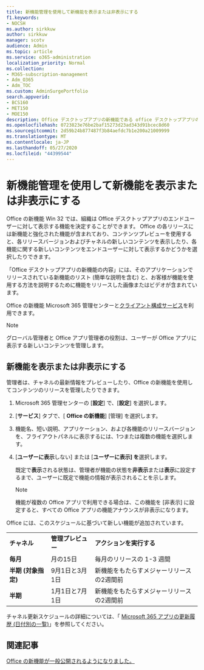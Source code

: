 ```yaml
---
title: 新機能管理を使用して新機能を表示または非表示にする
f1.keywords:
- NOCSH
ms.author: sirkkuw
author: sirkkuw
manager: scotv
audience: Admin
ms.topic: article
ms.service: o365-administration
localization_priority: Normal
ms.collection:
- M365-subscription-management
- Adm_O365
- Adm_TOC
ms.custom: AdminSurgePortfolio
search.appverid:
- BCS160
- MET150
- MOE150
description: Office デスクトップアプリの新機能である office デスクトップアプリのエンドユーザーに対して、どの機能とその新しいコンテンツを表示するか、または非表示にするかを決定します。
ms.openlocfilehash: 0723823e76be2baf15273d23ad343d91bcec8d60
ms.sourcegitcommit: 2d59b24b877487f3b84aefdc7b1e200a21009999
ms.translationtype: MT
ms.contentlocale: ja-JP
ms.lasthandoff: 05/27/2020
ms.locfileid: "44399544"
---
```

# <a name="show-or-hide-new-features-using-whats-new-management"></a>新機能管理を使用して新機能を表示または非表示にする

Office の新機能 Win 32 では、組織は Office デスクトップアプリのエンドユーザーに対して表示する機能を決定することができます。 Office の各リリースには新機能と強化された機能が含まれており、コンテンツプレビューを使用すると、各リリースバージョンおよびチャネルの新しいコンテンツを表示したり、各機能に関する新しいコンテンツをエンドユーザーに対して表示するかどうかを選択したりできます。 

「Office デスクトップアプリの新機能の内容」には、そのアプリケーションでリリースされている新機能のリスト (簡単な説明を含む) と、お客様が機能を使用する方法を説明するために機能をリリースした画像またはビデオが含まれています。 

Office の新機能 Microsoft 365 管理センターと[クライアント構成サービス](https://config.office.com)を利用できます。

> [!NOTE]
> グローバル管理者と Office アプリ管理者の役割は、ユーザーが Office アプリに表示する新しいコンテンツを管理します。

##  <a name="show-or-hide-new-features"></a>新機能を表示または非表示にする 

管理者は、チャネルの最新情報をプレビューしたり、Office の新機能を使用してコンテンツのリリースを管理したりできます。

1. Microsoft 365 管理センターの [**設定**] で、[**設定**] を選択します。

2. [**サービス**] タブで、[ **Office の新機能**] [管理] を選択します。

3. 機能名、短い説明、アプリケーション、および各機能のリリースバージョンを、フライアウトパネルに表示するには、1つまたは複数の機能を選択します。

4. [**ユーザーに表示**しない] または [**ユーザーに表示] を**選択します。  

    既定で**表示**される状態は、管理者が機能の状態を**非表示**または**表示**に設定するまで、ユーザーに既定で機能の情報が表示されることを示します。  

    > [!NOTE]
    > 機能が複数の Office アプリで利用できる場合は、この機能を [非表示] に設定すると、すべての Office アプリの機能アナウンスが非表示になります。

Office には、このスケジュールに基づいて新しい機能が追加されています。

||||
|:-----|:-----|:-----|
|**チャネル** <br/> |**管理プレビュー** <br/> |**アクションを実行する** <br/> |
|**毎月** <br/> |月の15日  <br/> |毎月のリリースの 1-3 週間 <br/> |
|**半期 (対象指定)** <br/> |9月1日と3月1日 <br/> | 新機能をもたらすメジャーリリースの2週間前
|**半期** <br/> |1月1日と7月1日 <br/> | 新機能をもたらすメジャーリリースの2週間前<br/> |

チャネル更新スケジュールの詳細については、「 [Microsoft 365 アプリの更新履歴 (日付別の一覧)](https://docs.microsoft.com/officeupdates/update-history-office365-proplus-by-date)」を参照してください。

## <a name="related-articles"></a>関連記事

[Office の新機能が一般公開されるようになりました。](https://techcommunity.microsoft.com/t5/microsoft-365-blog/office-what-s-new-management-is-now-generally-available/ba-p/1179954)